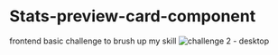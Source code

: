 # Stats-preview-card-component

frontend basic challenge to brush up my skill
![challenge 2 - desktop](https://github.com/Adaeze-k/Stats-preview-card-component/assets/55801004/27bdf4fe-0243-4a98-b088-f391893f5bbd)
